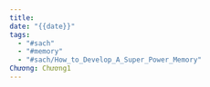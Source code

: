 ```yaml
---
title: 
date: "{{date}}"
tags:
  - "#sach"
  - "#memory"
  - "#sach/How_to_Develop_A_Super_Power_Memory"
Chương: Chương1
---
```

